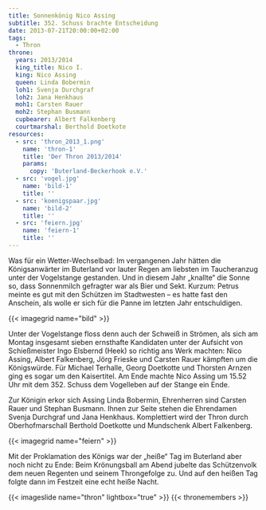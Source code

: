 ```yaml
---
title: Sonnenkönig Nico Assing
subtitle: 352. Schuss brachte Entscheidung
date: 2013-07-21T20:00:00+02:00
tags:
  - Thron
throne:
  years: 2013/2014
  king_title: Nico I.
  king: Nico Assing
  queen: Linda Bobermin
  loh1: Svenja Durchgraf
  loh2: Jana Henkhaus
  moh1: Carsten Rauer
  moh2: Stephan Busmann
  cupbearer: Albert Falkenberg
  courtmarshal: Berthold Doetkote
resources:
  - src: 'thron_2013_1.png'
    name: 'thron-1'
    title: 'Der Thron 2013/2014'
    params:
      copy: 'Buterland-Beckerhook e.V.'
  - src: 'vogel.jpg'
    name: 'bild-1'
    title: ''
  - src: 'koenigspaar.jpg'
    name: 'bild-2'
    title: ''
  - src: 'feiern.jpg'
    name: 'feiern-1'
    title: ''
---
```


Was für ein Wetter-Wechselbad: Im vergangenen Jahr hätten die Königsanwärter im
Buterland vor lauter Regen am liebsten im Taucheranzug unter der Vogelstange
gestanden. Und in diesem Jahr „knallte“ die Sonne so, dass Sonnenmilch gefragter
war als Bier und Sekt. Kurzum: Petrus meinte es gut mit den Schützen im
Stadtwesten – es hatte fast den Anschein, als wolle er sich für die Panne im
letzten Jahr entschuldigen.<!--more-->

{{< imagegrid name="bild" >}}

Unter der Vogelstange floss denn auch der Schweiß in Strömen, als sich am Montag
insgesamt sieben ernsthafte Kandidaten unter der Aufsicht von Schießmeister
Ingo Elsbernd (Heek) so richtig ans Werk machten: Nico Assing, Albert Falkenberg,
Jörg Frieske und Carsten Rauer kämpften um die Königswürde. Für Michael Terhalle,
Georg Doetkotte und Thorsten Arnzen ging es sogar um den Kaisertitel.
Am Ende machte Nico Assing um 15.52 Uhr mit dem 352. Schuss dem Vogelleben auf
der Stange ein Ende.

Zur Königin erkor sich Assing Linda Bobermin, Ehrenherren sind Carsten Rauer und
Stephan Busmann. Ihnen zur Seite stehen die Ehrendamen Svenja Durchgraf und
Jana Henkhaus. Komplettiert wird der Thron durch Oberhofmarschall
Berthold Doetkotte und Mundschenk Albert Falkenberg.

{{< imagegrid name="feiern" >}}

Mit der Proklamation des Königs war der „heiße“ Tag im Buterland aber noch nicht
zu Ende: Beim Krönungsball am Abend jubelte das Schützenvolk dem neuen Regenten
und seinem Throngefolge zu. Und auf den heißen Tag folgte dann im Festzeit eine
echt heiße Nacht.

{{< imageslide name="thron" lightbox="true" >}}
{{< thronemembers >}}
